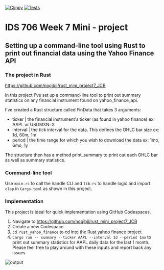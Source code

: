 [![Clippy](https://github.com/nogibjj/rust_mini_project7_JCB/actions/workflows/lint.yml/badge.svg)](https://github.com/nogibjj/rust_mini_project7_JCB/actions/workflows/lint.yml)
[![Tests](https://github.com/nogibjj/rust_mini_project7_JCB/actions/workflows/tests.yml/badge.svg)](https://github.com/nogibjj/rust_mini_project7_JCB/actions/workflows/tests.yml)

# IDS 706 Week 7 Mini - project


## Setting up a command-line tool using Rust to print out financial data using the Yahoo Finance API

### The project in Rust

https://github.com/nogibjj/rust_mini_project7_JCB

In this project I've set up a command-line tool to print out summary statistics on any financial instrument found on yahoo_finance_api.

I've created a Rust structure called FinData that takes 3 arguments:

- ticker | the financial instrument's ticker (as found in yahoo finance) ex: AAPL or USDMXN=X
- interval | the tick interval for the data. This defines the OHLC bar size ex: 1d, 60m, 1m
- period | the time range for which you wish to download the data ex: 1mo, 6mo, 1y

The structure then has a method print_summary to print out each OHLC bar as well as summary statistics. 

### Command-line tool

Use `main.rs` to call the handle CLI and `lib.rs` to handle logic and import `clap` in `Cargo.toml` as shown in this project.

### Implementation

This project is ideal for quick implementation using GitHub Codespaces. 

1) Navigate to https://github.com/nogibjj/rust_mini_project7_JCB
2) Create a new Codespace
3) `cd rust_yahoo_finance` to cd into the Rust yahoo finance project
4) `cargo run -- summary --ticker AAPL --interval 1d --period 1mo` to print out summary statistics for AAPL daily data for the last 1 month. Please feel free to play around with these inputs and report back any issues

![output](https://github.com/nogibjj/rust_mini_project7_JCB/assets/33461065/3afeb207-a3ce-4911-939e-a3911f3f8c90)
